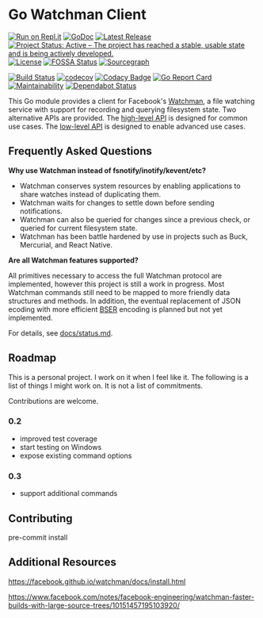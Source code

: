 # Go Watchman Client
[![Run on Repl.it](https://repl.it/badge/github/replit/go-watchman-client)](https://repl.it/github/replit/go-watchman-client)
[![GoDoc](https://godoc.org/github.com/sjansen/watchman?status.svg)](https://godoc.org/github.com/sjansen/watchman)
[![Latest Release](https://img.shields.io/github/release/sjansen/watchman.svg)](https://github.com/sjansen/watchman/releases)
[![Project Status: Active – The project has reached a stable, usable state and is being actively developed.](https://www.repostatus.org/badges/latest/active.svg)](https://www.repostatus.org/#active)
[![License](https://img.shields.io/github/license/sjansen/watchman.svg)](https://github.com/sjansen/watchman/blob/master/LICENSE)
[![FOSSA Status](https://app.fossa.io/api/projects/custom%2B6054%2Fwatchman.svg?type=shield)](https://app.fossa.io/projects/custom%2B6054%2Fwatchman?ref=badge_shield)
[![Sourcegraph](https://sourcegraph.com/github.com/sjansen/watchman/-/badge.svg)](https://sourcegraph.com/github.com/sjansen/watchman?badge)

[![Build Status](https://travis-ci.com/sjansen/watchman.svg?branch=master)](https://travis-ci.com/sjansen/watchman)
[![codecov](https://codecov.io/gh/sjansen/watchman/branch/master/graph/badge.svg)](https://codecov.io/gh/sjansen/watchman)
[![Codacy Badge](https://api.codacy.com/project/badge/Grade/b0154642757849ac97236455de65bd05)](https://www.codacy.com/app/sjansen/watchman)
[![Go Report Card](https://goreportcard.com/badge/github.com/sjansen/watchman)](https://goreportcard.com/report/github.com/sjansen/watchman)
[![Maintainability](https://api.codeclimate.com/v1/badges/5033a51bdd94fbe70a06/maintainability)](https://codeclimate.com/github/sjansen/watchman/maintainability)
[![Dependabot Status](https://api.dependabot.com/badges/status?host=github&repo=sjansen/boundaries)](https://dependabot.com)

This Go module provides a client for Facebook's
[Watchman](https://facebook.github.io/watchman/), a file watching
service with support for recording and querying filesystem state.
Two alternative APIs are provided. The
[high-level API](https://godoc.org/github.com/sjansen/watchman)
is designed for common use cases. The
[low-level API](https://godoc.org/github.com/sjansen/watchman/protocol)
is designed to enable advanced use cases.

## Frequently Asked Questions

**Why use Watchman instead of fsnotify/inotify/kevent/etc?**

- Watchman conserves system resources by enabling applications to
  share watches instead of duplicating them.
- Watchman waits for changes to settle down before sending notifications.
- Watchman can also be queried for changes since a previous check,
  or queried for current filesystem state.
- Watchman has been battle hardened by use in projects such as Buck,
  Mercurial, and React Native.

**Are all Watchman features supported?**

All primitives necessary to access the full Watchman protocol are
implemented, however this project is still a work in progress. Most
Watchman commands still need to be mapped to more friendly  data
structures and methods. In addition, the eventual replacement of
JSON ecoding with more efficient
[BSER](https://facebook.github.io/watchman/docs/bser.html) encoding
is planned but not yet implemented.

For details, see [docs/status.md](docs/status.md).

## Roadmap

This is a personal project. I work on it when I feel like it.
The following is a list of things I might work on. It is not
a list of commitments.

Contributions are welcome.

### 0.2

- improved test coverage
- start testing on Windows
- expose existing command options

### 0.3

- support additional commands

## Contributing

pre-commit install

## Additional Resources

https://facebook.github.io/watchman/docs/install.html

https://www.facebook.com/notes/facebook-engineering/watchman-faster-builds-with-large-source-trees/10151457195103920/
